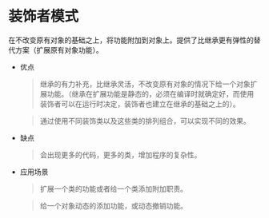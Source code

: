 # 装饰者模式
在不改变原有对象的基础之上，将功能附加到对象上。提供了比继承更有弹性的替代方案（扩展原有对象功能）。  

* 优点
  > 继承的有力补充，比继承灵活，不改变原有对象的情况下给一个对象扩展功能。（继承在扩展功能是静态的，必须在编译时就确定好，而使用装饰者可以在运行时决定，装饰者也建立在继承的基础之上的）。  

  > 通过使用不同装饰类以及这些类的排列组合，可以实现不同的效果。  

* 缺点
  > 会出现更多的代码，更多的类，增加程序的复杂性。  

* 应用场景
  > 扩展一个类的功能或者给一个类添加附加职责。  

  > 给一个对象动态的添加功能，或动态撤销功能。
